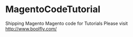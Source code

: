 # MagentoCodeTutorial

Shipping Magento
Magento code for Tutorials
Please visit http://www.boolfly.com/

